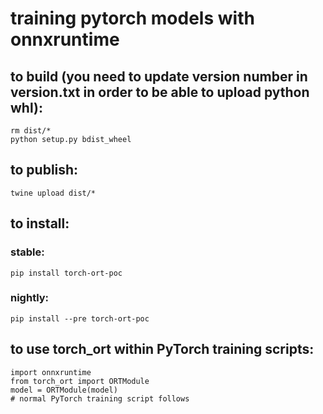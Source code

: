 # training pytorch models with onnxruntime

## to build (you need to update version number in version.txt in order to be able to upload python whl):
    rm dist/*
    python setup.py bdist_wheel

## to publish:
    twine upload dist/*

## to install:
### stable:
    pip install torch-ort-poc

### nightly:
    pip install --pre torch-ort-poc

## to use torch_ort within PyTorch training scripts:
    import onnxruntime
    from torch_ort import ORTModule
    model = ORTModule(model)
    # normal PyTorch training script follows

